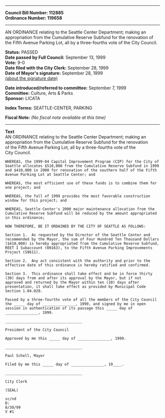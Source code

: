 * * * * *  
  
**Council Bill Number: [](#h0)[](#h2)112885**   
**Ordinance Number: 119658**  
  
* * * * *  
  
AN ORDINANCE relating to the Seattle Center Department; making an appropriation from the Cumulative Reserve Subfund for the renovation of the Fifth Avenue Parking Lot, all by a three-fourths vote of the City Council.  
  
**Status:** PASSED   
**Date passed by Full Council:** September 13, 1999   
**Vote:** 9-0   
**Date filed with the City Clerk:** September 28, 1999   
**Date of Mayor's signature:** September 28, 1999   
[(about the signature date)](/~public/approvaldate.htm)   
  
  
**Date introduced/referred to committee:** September 7, 1999   
**Committee:** Culture, Arts & Parks   
**Sponsor:** LICATA   
  
**Index Terms:** SEATTLE-CENTER, PARKING  
  
**Fiscal Note:** *(No fiscal note available at this time)*  
  
* * * * *  
  
**Text**  
    AN ORDINANCE relating to the Seattle Center Department; making an  
    appropriation from the Cumulative Reserve Subfund for the renovation  
    of the Fifth Avenue Parking Lot, all by a three-fourths vote of the  
    City Council.  
  
    WHEREAS, the 1999-04 Capital Improvement Program (CIP) for the City of  
    Seattle allocates $510,000 from the Cumulative Reserve Subfund in 1999  
    and $410,000 in 2000 for renovation of the southern half of the Fifth  
    Avenue Parking Lot at Seattle Center; and  
  
    WHEREAS, the most efficient use of these funds is to combine them for  
    one project; and  
  
    WHEREAS, the fall of 1999 provides the most favorable construction  
    window for this project; and  
  
    WHEREAS, Seattle Center's 2000 major maintenance allocation from the  
    Cumulative Reserve Subfund will be reduced by the amount appropriated  
    in this ordinance;  
  
    NOW THEREFORE, BE IT ORDAINED BY THE CITY OF SEATTLE AS FOLLOWS:  
  
    Section 1.  As requested by the Director of the Seattle Center and  
    recommended by the Mayor, the sum of Four Hundred Ten Thousand Dollars  
    ($410,000) is hereby appropriated from the Cumulative Reserve Subfund,  
    REET I Subaccount (00163), to the Fifth Avenue Parking Improvements  
    Project (S9611).  
  
    Section 2.  Any act consistent with the authority and prior to the  
    effective date of this ordinance is hereby ratified and confirmed.  
  
    Section 3.  This ordinance shall take effect and be in force thirty  
    (30) days from and after its approval by the Mayor, but if not  
    approved and returned by the Mayor within ten (10) days after  
    presentation, it shall take effect as provided by Municipal Code  
    Section 1.04.020.  
  
    Passed by a three-fourths vote of all the members of the City Council  
    the _____ day of _______________, 1999, and signed by me in open  
    session in authentication of its passage this _____ day of  
    _______________, 1999.  
  
    ___________________________________  
  
    President of the City Council  
  
    Approved by me this _____ day of _______________, 1999.  
  
    ___________________________________  
  
    Paul Schell, Mayor  
  
    Filed by me this _____ day of _______________, 19____.  
  
    ___________________________________  
  
    City Clerk  
  
    (SEAL)  
  
    sc/nd  
    D:  
    8/30/99  
    V #1  

